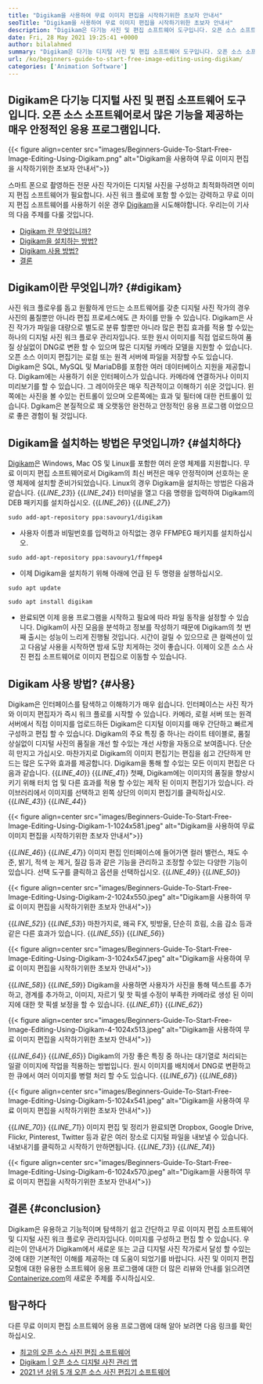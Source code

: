 ```yaml
---
title: "Digikam을 사용하여 무료 이미지 편집을 시작하기위한 초보자 안내서" 
seoTitle: "Digikam을 사용하여 무료 이미지 편집을 시작하기위한 초보자 안내서" 
description: "Digikam은 다기능 사진 및 편집 소프트웨어 도구입니다. 오픈 소스 소프트웨어로서 많은 기능을 제공하는 매우 안정적인 응용 프로그램입니다." 
date: Fri, 28 May 2021 19:25:41 +0000
author: bilalahmed
summary: "Digikam은 다기능 디지털 사진 및 편집 소프트웨어 도구입니다. 오픈 소스 소프트웨어로서 많은 기능을 제공하는 매우 안정적인 응용 프로그램입니다." 
url: /ko/beginners-guide-to-start-free-image-editing-using-digikam/
categories: ['Animation Software']
---
```


## Digikam은 다기능 디지털 사진 및 편집 소프트웨어 도구입니다. 오픈 소스 소프트웨어로서 많은 기능을 제공하는 매우 안정적인 응용 프로그램입니다.

{{< figure align=center src="images/Beginners-Guide-To-Start-Free-Image-Editing-Using-Digikam.png" alt="Digikam을 사용하여 무료 이미지 편집을 시작하기위한 초보자 안내서">}}

스마트 폰으로 촬영하든 전문 사진 작가이든 디지털 사진을 구성하고 최적화하려면 이미지 편집 소프트웨어가 필요합니다. 사진 워크 플로에 포함 할 수있는 강력하고 무료 이미지 편집 소프트웨어를 사용하기 쉬운 경우 [Digikam][1]을 시도해야합니다. 우리는이 기사의 다음 주제를 다룰 것입니다.
  * [Digikam 란 무엇입니까?][2]
  * [Digikam을 설치하는 방법?][3]
  * [Digikam 사용 방법?][4]
  * [결론][5]

## Digikam이란 무엇입니까?   {#digikam}
사진 워크 플로우를 돕고 원활하게 만드는 소프트웨어를 갖춘 디지털 사진 작가의 경우 사진의 품질뿐만 아니라 편집 프로세스에도 큰 차이를 만들 수 있습니다. Digikam은 사진 작가가 파일을 대량으로 별도로 분류 할뿐만 아니라 많은 편집 효과를 적용 할 수있는 하나의 디지털 사진 워크 플로우 관리자입니다. 또한 원시 이미지를 직접 업로드하여 품질 상실없이 DNG로 변환 할 수 있으며 많은 디지털 카메라 모델을 지원할 수 있습니다. 오픈 소스 이미지 편집기는 로컬 또는 원격 서버에 파일을 저장할 수도 있습니다. Digikam은 SQL, MySQL 및 MariaDB를 포함한 여러 데이터베이스 지원을 제공합니다.
Digikam에는 사용하기 쉬운 인터페이스가 있습니다. 카메라에 연결하거나 이미지 미리보기를 할 수 있습니다. 그 레이아웃은 매우 직관적이고 이해하기 쉬운 것입니다. 왼쪽에는 사진을 볼 수있는 컨트롤이 있으며 오른쪽에는 효과 및 필터에 대한 컨트롤이 있습니다. Dgikam은 본질적으로 꽤 오랫동안 완전하고 안정적인 응용 프로그램 이었으므로 좋은 경험이 될 것입니다.

## Digikam을 설치하는 방법은 무엇입니까?   {#설치하다}
[Digikam][1]은 Windows, Mac OS 및 Linux를 포함한 여러 운영 체제를 지원합니다. 무료 이미지 편집 소프트웨어로서 Digikam의 최신 버전은 매우 안정적이며 선호하는 운영 체제에 설치할 준비가되었습니다.
Linux의 경우 Digikam을 설치하는 방법은 다음과 같습니다.
{{_LINE_23_}}
{{_LINE_24_}}
    터미널을 열고 다음 명령을 입력하여 Digikam의 DEB 패키지를 설치하십시오.
{{_LINE_26_}}
{{_LINE_27_}}
```
sudo add-apt-repository ppa:savoury1/digikam
```
  * 사용자 이름과 비밀번호를 입력하고 아직없는 경우 FFMPEG 패키지를 설치하십시오.
```
sudo add-apt-repository ppa:savoury1/ffmpeg4
```
  * 이제 Digikam을 설치하기 위해 아래에 언급 된 두 명령을 실행하십시오.
```
sudo apt update
```
```
sudo apt install digikam
```
  * 완료되면 이제 응용 프로그램을 시작하고 필요에 따라 파일 동작을 설정할 수 있습니다.
Digikam이 사진 모음을 분석하고 정보를 작성하기 때문에 Digikam의 첫 번째 출시는 성능이 느리게 진행될 것입니다. 시간이 걸릴 수 있으므로 큰 컬렉션이 있고 다음날 사용을 시작하면 밤새 도망 치게하는 것이 좋습니다. 이제이 오픈 소스 사진 편집 소프트웨어로 이미지 편집으로 이동할 수 있습니다.

## Digikam 사용 방법?   {#사용}
Digikam은 인터페이스를 탐색하고 이해하기가 매우 쉽습니다. 인터페이스는 사진 작가와 이미지 편집자가 즉시 워크 플로를 시작할 수 있습니다. 카메라, 로컬 서버 또는 원격 서버에서 직접 이미지를 업로드하든 Digikam은 디지털 이미지를 매우 간단하고 빠르게 구성하고 편집 할 수 있습니다.
Digikam의 주요 특징 중 하나는 라이트 테이블로, 품질 상실없이 디지털 사진의 품질을 개선 할 수있는 개선 사항을 자동으로 보여줍니다. 단순히 만지고 가십시오. 마찬가지로 Digikam의 이미지 편집기는 편집을 쉽고 간단하게 만드는 많은 도구와 효과를 제공합니다.
Digikam을 통해 할 수있는 모든 이미지 편집은 다음과 같습니다.
{{_LINE_40_}}
{{_LINE_41_}}
    첫째, Digikam에는 이미지의 품질을 향상시키기 위해 터치 업 및 다른 효과를 적용 할 수있는 제작 된 이미지 편집기가 있습니다. 라이브러리에서 이미지를 선택하고 왼쪽 상단의 이미지 편집기를 클릭하십시오.
{{_LINE_43_}}
{{_LINE_44_}}

{{< figure align=center src="images/Beginners-Guide-To-Start-Free-Image-Editing-Using-Digikam-1-1024x581.jpeg" alt="Digikam을 사용하여 무료 이미지 편집을 시작하기위한 초보자 안내서">}}

{{_LINE_46_}}
{{_LINE_47_}}
    이미지 편집 인터페이스에 들어가면 컬러 밸런스, 채도 수준, 밝기, 적색 눈 제거, 질감 등과 같은 기능을 관리하고 조정할 수있는 다양한 기능이 있습니다. 선택 도구를 클릭하고 옵션을 선택하십시오.
{{_LINE_49_}}
{{_LINE_50_}}

{{< figure align=center src="images/Beginners-Guide-To-Start-Free-Image-Editing-Using-Digikam-2-1024x550.jpeg" alt="Digikam을 사용하여 무료 이미지 편집을 시작하기위한 초보자 안내서">}}

{{_LINE_52_}}
{{_LINE_53_}}
    마찬가지로, 왜곡 FX, 빗방울, 단순히 흐림, 소음 감소 등과 같은 다른 효과가 있습니다.
{{_LINE_55_}}
{{_LINE_56_}}

{{< figure align=center src="images/Beginners-Guide-To-Start-Free-Image-Editing-Using-Digikam-3-1024x547.jpeg" alt="Digikam을 사용하여 무료 이미지 편집을 시작하기위한 초보자 안내서">}}

{{_LINE_58_}}
{{_LINE_59_}}
    Digikam을 사용하면 사용자가 사진을 통해 텍스트를 추가하고, 경계를 추가하고, 이미지, 자르기 및 핫 픽셀 수정이 부족한 카메라로 생성 된 이미지에 대한 핫 픽셀 보정을 할 수 있습니다.
{{_LINE_61_}}
{{_LINE_62_}}

{{< figure align=center src="images/Beginners-Guide-To-Start-Free-Image-Editing-Using-Digikam-4-1024x513.jpeg" alt="Digikam을 사용하여 무료 이미지 편집을 시작하기위한 초보자 안내서">}}

{{_LINE_64_}}
{{_LINE_65_}}
    Digikam의 가장 좋은 특징 중 하나는 대기열로 처리되는 일괄 이미지에 작업을 적용하는 방법입니다. 원시 이미지를 배치에서 DNG로 변환하고 한 큐에서 여러 이미지를 병렬 처리 할 수도 있습니다.
{{_LINE_67_}}
{{_LINE_68_}}

{{< figure align=center src="images/Beginners-Guide-To-Start-Free-Image-Editing-Using-Digikam-5-1024x541.jpeg" alt="Digikam을 사용하여 무료 이미지 편집을 시작하기위한 초보자 안내서">}}

{{_LINE_70_}}
{{_LINE_71_}}
    이미지 편집 및 정리가 완료되면 Dropbox, Google Drive, Flickr, Pinterest, Twitter 등과 같은 여러 장소로 디지털 파일을 내보낼 수 있습니다. 내보내기를 클릭하고 시작하기 만하면됩니다.
{{_LINE_73_}}
{{_LINE_74_}}

{{< figure align=center src="images/Beginners-Guide-To-Start-Free-Image-Editing-Using-Digikam-6-1024x570.jpeg" alt="Digikam을 사용하여 무료 이미지 편집을 시작하기위한 초보자 안내서">}}


## 결론   {#conclusion}
Digikam은 유용하고 기능적이며 탐색하기 쉽고 간단하고 무료 이미지 편집 소프트웨어 및 디지털 사진 워크 플로우 관리자입니다. 이미지를 구성하고 편집 할 수 있습니다. 우리는이 안내서가 Digikam에서 새로운 또는 고급 디지털 사진 작가로서 달성 할 수있는 것에 대한 기본적인 이해를 제공하는 데 도움이 되었기를 바랍니다. 사진 및 이미지 편집 모험에 대한 유용한 소프트웨어 응용 프로그램에 대한 더 많은 리뷰와 안내를 읽으려면 [Containerize.com][6]의 새로운 주제를 주시하십시오.

## 탐구하다
다른 무료 이미지 편집 소프트웨어 응용 프로그램에 대해 알아 보려면 다음 링크를 확인하십시오.
  * [최고의 오픈 소스 사진 편집 소프트웨어][7]
  * [Digikam | 오픈 소스 디지털 사진 관리 앱][1]
  * [2021 년 상위 5 개 오픈 소스 사진 편집기 소프트웨어][8]

  
[1]: https://products.containerize.com/photo-editing-software/digikam/
[2]: #digikam
[3]: #install
[4]: #use
[5]: #conclusion
[6]: https://blog.containerize.com/
[7]: https://products.containerize.com/photo-editing-software/
[8]: https://blog.containerize.com/photo-editing-software/top-5-open-source-photo-editor-software-in-2021/
